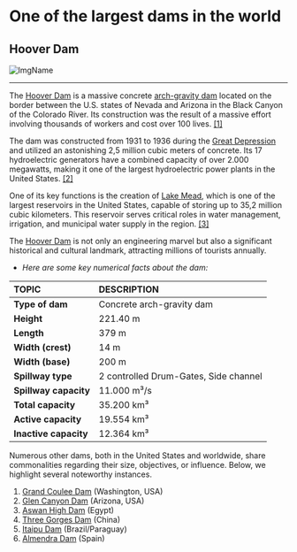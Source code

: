 # One of the largest dams in the world
## Hoover Dam
![ImgName](https://graylinelasvegas.com/wp-content/uploads/2023/02/view-of-hoover-dam.jpg)
***
The [Hoover Dam](https://en.wikipedia.org/wiki/Hoover_Dam) is a massive concrete [arch-gravity dam](https://en.wikipedia.org/wiki/Arch-gravity_dam) located on the border between the U.S. states of Nevada and Arizona in the Black Canyon of the Colorado River. Its construction was the result of a massive effort involving thousands of workers and cost over 100 lives. [[1]](https://en.wikipedia.org/wiki/Hoover_Dam#cite_note-inflation-USGDP-1)

The dam was constructed from 1931 to 1936 during the [Great Depression](https://en.wikipedia.org/wiki/Great_Depression_in_the_United_States) and utilized an astonishing 2,5 million cubic meters of concrete. Its 17 hydroelectric generators have a combined capacity of over 2.000 megawatts, making it one of the largest hydroelectric power plants in the United States. [[2]](https://www.my-travelworld.de/usa/hoover-dam/)

One of its key functions is the creation of [Lake Mead](https://en.wikipedia.org/wiki/Lake_Mead), which is one of the largest reservoirs in the United States, capable of storing up to 35,2 million cubic kilometers. This reservoir serves critical roles in water management, irrigation, and municipal water supply in the region. [[3]](https://graylinelasvegas.com/8-powerful-facts-you-didnt-know-about-hoover-dam/)

The [Hoover Dam](https://en.wikipedia.org/wiki/Hoover_Dam) is not only an engineering marvel but also a significant historical and cultural landmark, attracting millions of tourists annually.

* *Here are some key numerical facts about the dam:*

| TOPIC                | DESCRIPTION                           |
|:----------------------|:--------------------------------------|
| **Type of dam**       | Concrete arch-gravity dam             |
| **Height**            | 221.40 m                              |
| **Length**            | 379 m                                 |
| **Width (crest)**     | 14 m                                  |
| **Width (base)**      | 200 m                                 |
| **Spillway type**     | 2 controlled Drum-Gates, Side channel |
| **Spillway capacity** | 11.000 m³/s                           |
| **Total capacity**    | 35.200 km³                            |
| **Active capacity**   | 19.554 km³                            |
| **Inactive capacity** | 12.364 km³                            |


Numerous other dams, both in the United States and worldwide, share commonalities regarding their size, objectives, or influence. Below, we highlight several noteworthy instances.
1. [Grand Coulee Dam](https://en.wikipedia.org/wiki/Grand_Coulee_Dam) (Washington, USA)
2. [Glen Canyon Dam](https://en.wikipedia.org/wiki/Glen_Canyon_Dam) (Arizona, USA)
4. [Aswan High Dam](https://en.wikipedia.org/wiki/Aswan_Dam) (Egypt)
5. [Three Gorges Dam](https://en.wikipedia.org/wiki/Three_Gorges_Dam) (China)
6. [Itaipu Dam](https://en.wikipedia.org/wiki/Itaipu_Dam) (Brazil/Paraguay)
7. [Almendra Dam](https://en.wikipedia.org/wiki/Almendra_Dam) (Spain)